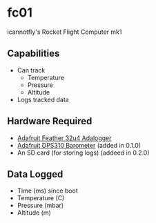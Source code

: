 # fc01
icannotfly's Rocket Flight Computer mk1



## Capabilities
- Can track
  - Temperature
  - Pressure
  - Altitude
- Logs tracked data 

## Hardware Required
- [Adafruit Feather 32u4 Adalogger](https://www.adafruit.com/product/2795)
- [Adafruit DPS310 Barometer](https://www.adafruit.com/product/4494) (added in 0.1.0)
- An SD card (for storing logs) (addeed in 0.2.0)

## Data Logged
- Time (ms) since boot
- Temperature (C)
- Pressure (mbar)
- Altitude (m)
